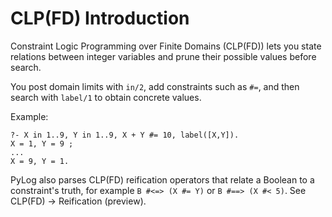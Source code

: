 # CLP(FD) Introduction

Constraint Logic Programming over Finite Domains (CLP(FD)) lets you state relations between integer variables and prune their possible values before search.

You post domain limits with `in/2`, add constraints such as `#=`, and then search with `label/1` to obtain concrete values.

Example:

```text
?- X in 1..9, Y in 1..9, X + Y #= 10, label([X,Y]).
X = 1, Y = 9 ;
...
X = 9, Y = 1.
```

PyLog also parses CLP(FD) reification operators that relate a Boolean to a
constraint's truth, for example `B #<=> (X #= Y)` or `B #==> (X #< 5)`.
See CLP(FD) → Reification (preview).
